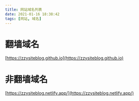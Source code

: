 ```yaml
---
title: 网站域名列表
date: 2021-01-16 18:38:42
tags: [网站, 域名]
---
```


# 翻墙域名
[https://zzysiteblog.github.io](https://zzysiteblog.github.io)

# 非翻墙域名
[https://zzysiteblog.netlify.app/](https://zzysiteblog.netlify.app/)